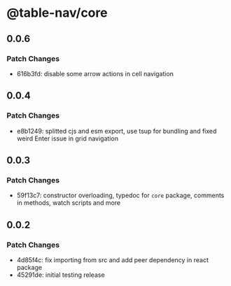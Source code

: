 # @table-nav/core

## 0.0.6

### Patch Changes

- 616b3fd: disable some arrow actions in cell navigation

## 0.0.4

### Patch Changes

- e8b1249: splitted cjs and esm export, use tsup for bundling and fixed weird Enter issue in grid navigation

## 0.0.3

### Patch Changes

- 59f13c7: constructor overloading, typedoc for `core` package, comments in methods, watch scripts and more

## 0.0.2

### Patch Changes

- 4d85f4c: fix importing from src and add peer dependency in react package
- 45291de: initial testing release
